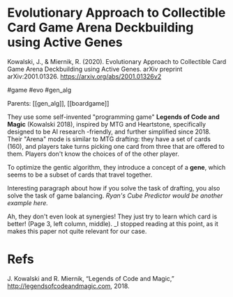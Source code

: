 # Evolutionary Approach to Collectible Card Game Arena Deckbuilding using Active Genes

Kowalski, J., & Miernik, R. (2020). Evolutionary Approach to Collectible Card Game Arena Deckbuilding using Active Genes. arXiv preprint arXiv:2001.01326.
https://arxiv.org/abs/2001.01326v2

#game #evo #gen_alg

Parents: [[gen_alg]], [[boardgame]]

They use some self-invented "programming game" **Legends of Code and Magic** (Kowalski 2018), inspired by MTG and Heartstone, specifically designed to be AI research -friendly, and further simplified since 2018. Their "Arena" mode is similar to MTG drafting: they have a set of cards (160), and players take turns picking one card from three that are offered to them. Players don't know the choices of of the other player.

To optimize the gentic algorithm, they introduce a concept of a **gene**, which seems to be a subset of cards that travel together.

Interesting paragraph about how if you solve the task of drafting, you also solve the task of game balancing. _Ryan's Cube Predictor would be another example here._

Ah, they don't even look at synergies! They just try to learn which card is better! (Page 3, left column, middle). _I stopped reading at this point, as it makes this paper not quite relevant for our case.

# Refs

J. Kowalski and R. Miernik, “Legends of Code and Magic,” http://legendsofcodeandmagic.com, 2018.